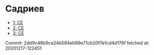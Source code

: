 # Садриев
- [1: CE](1.md)
- [2: CE](2.md)
- [3: CE](3.md)

Commit: 2dd9c48b9ca24b584eb99e71cb20f7e1cd4d176f
 fetched at: 20201217-122451

